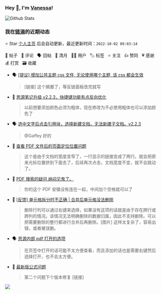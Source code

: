 ### Hey 👋, I'm [Vanessa](http://vanessa.b3log.org/)!

![Github Stats](https://github-readme-stats.vercel.app/api?username=Vanessa219&show_icons=true)

<!--events start -->

### 我在[链滴](https://ld246.com)的近期动态

⭐️ Star [个人主页](https://github.com/Vanessa219/Vanessa219) 后会自动更新，最近更新时间：`2022-10-02 09:03:14`

📝 帖子 &nbsp; 💬 评论 &nbsp; 🗣 回帖 &nbsp; 🌙 清月 &nbsp; 👨‍💻 用户 &nbsp; 🏷️ 标签 &nbsp; ⭐️ 关注 &nbsp; 👍 赞同 &nbsp; 💗 感谢 &nbsp; 💰 打赏 &nbsp; 🗃 收藏

* 🗣 [[提议] 增加公共主题 css 文件, 无论使用哪个主题, 该 css 都会生效](https://ld246.com/article/1663475885890/comment/1664604793557#comments)

  > [链接] 这个搁置了，等反链面板改完就写
* 💬 [思源笔记升级 v2.2.3，快捷键功能有点反向优化](https://ld246.com/article/1664583794906/comment/1664591711396#comments)

  > 以前想要添加颜色必须为粗体，现在修改为不必使用粗体也可以添加颜色了
* 🗣 [选中文字后点击引用块，选择新建文档，无法新建子文档。v2.2.3](https://ld246.com/article/1664375169591/comment/1664438824646#comments)

  > @Gaffey 好的
* 💬 [查看 PDF 文件后的页面定位位置问题](https://ld246.com/article/1664431463423/comment/1664554040793#comments)

  > 这个是由于文档的宽度变窄了，一行显示的链接变成了两行。就会把原来光标位置挤到下面去了，后续再次点击，文档宽度不变，就不会跳动了。
* 💬 [PDF 搜索的疑问 纳闷见鬼了。](https://ld246.com/article/1664546090325/comment/1664553780897#comments)

  > 你的这个 PDF 安徽没有连在一起，中间加个空格就可以了
* 💬 [[反馈] 单元格拆分时不正确 | 合并后单元格没法删除](https://ld246.com/article/1664411333460/comment/1664546488364#comments)

  > 删除行列可以通过右键来选择，如果没有这项的话就是由于存在跨行或跨列的情况。该情况无法明确删除的数据归属，因此不支持删除。可以把需要删除的整行都进行合并后再删除。[图片] 这样太复杂了，容易出错，或者被误删。
* 🗣 [思源内部 pdf 打开的选项](https://ld246.com/article/1664525891718/comment/1664529044911#comments)

  > 在页签中打开的话可能不太方便查看，而且添加的话也是需要右键然后选择打开，也不会太方便。
* 💬 [最新版公式问题](https://ld246.com/article/1664514744060/comment/1664544390567#comments)

  > 第二个问题下个版本修复 [链接]


<!--events end -->

<a title="Hits" target="_blank" href="https://github.com/Vanessa219/Vanessa219"><img src="https://hits.b3log.org/Vanessa219/Vanessa219.svg"></a>
